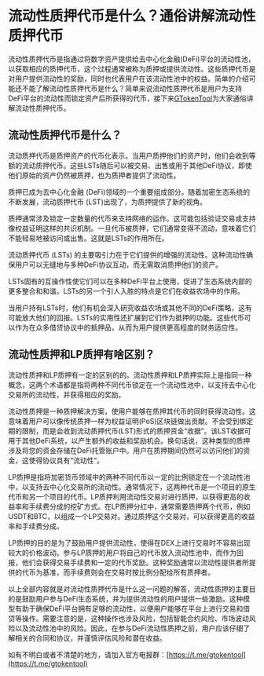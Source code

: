 # 流动性质押代币是什么？通俗讲解流动性质押代币

流动性质押代币是指通过将数字资产提供给去中心化金融(DeFi)平台的流动性池，以获取相应的质押代币，这个过程通常被称为质押或提供流动性。这些质押代币是对用户提供流动性的奖励，同时也代表用户在该流动性池中的权益。简单的介绍可能还不能了解流动性质押代币是什么？简单来说流动性质押代币是用户为支持DeFi平台的流动性而锁定资产后所获得的代币，接下来[GTokenTool](https://www.gtokentool.com)为大家通俗讲解流动性质押代币。

## 流动性质押代币是什么？

流动质押代币是质押资产的代币化表示。当用户质押他们的资产时，他们会收到等额的流动质押代币。这些LSTs随后可以被交易、出售或用于其他DeFi协议，即使他们原始的资产仍然被质押，也为质押者提供了流动性。

质押已成为去中心化金融 (DeFi)领域的一个重要组成部分。随着加密生态系统的不断发展，流动质押代币 (LST)出现了，为质押提供了新的视角。

质押通常涉及锁定一定数量的代币来支持网络的运作。这可能包括验证交易或支持像权益证明这样的共识机制。一旦代币被质押，它们通常变得不流动，意味着它们不能轻易地被访问或出售。这就是LSTs的作用所在。

流动质押代币 (LSTs) 的主要吸引力在于它们提供的增强的流动性。这种流动性确保用户可以无缝地与多种DeFi协议互动，而无需取消质押他们的资产。

LSTs固有的互操作性使它们可以在多种DeFi平台上使用，促进了生态系统内部的更多整合和和谐。LSTs的另一个引人入胜的特点是它们在收益农场中的作用。

当用户持有LSTs时，他们有机会深入研究收益农场或其他不同的DeFi策略，这有可能放大他们的回报。LSTs的实用性还扩展到它们作为抵押的功能。这些代币可以作为在众多借贷协议中的抵押品，从而为用户提供更高程度的财务适应性。

## 流动性质押和LP质押有啥区别？

流动性质押和LP质押有一定的区别的的。流动性质押和LP质押实际上是指同一种概念，这两个术语都是指将两种不同代币锁定在一个流动性池中，以支持去中心化交易所的流动性，并获得相应的奖励。

流动性质押是一种质押解决方案，使用户能够在质押其代币的同时获得流动性。这意味着用户可以像传统质押一样为权益证明(PoS)区块链做出贡献。不会受到绑定期的限制，而是会收到流动质押代币(LST)形式的质押资金“收据”。该LST收据可用于其他DeFi系统，以产生额外的收益和奖励机会。换句话说，这种类型的质押涉及将您的资金存储在DeFi托管账户中。用户在质押期间仍然可以访问他们的资金，这使得协议具有“流动性”。

LP质押是指将加密货币领域中的两种不同代币以一定的比例锁定在一个流动性池中，以支持去中心化交易所的流动性。通常情况下，这两种代币是一个项目的原生代币和另一个项目的代币。LP质押利用流动性交易对进行质押，以获得更高的收益率和手续费分成的挖矿方式。在LP质押分红中，通常需要质押两个代币，例如USDT和BTC，以组成一个LP交易对。通过质押这个交易对，可以获得更高的收益率和手续费分成。

LP质押的目的是为了鼓励用户提供流动性，使得在DEX上进行交易时不容易出现较大的价格波动。参与LP质押的用户将自己的代币放入流动性池中，而作为回报，他们会获得交易手续费和一定的代币奖励。这种奖励通常以流动性提供者所提供的代币为基准，而手续费则会在交易时按比例分配给所有质押者。

以上全部内容就是对流动性质押代币是什么这一问题的解答，流动性质押的主要目的是鼓励用户参与DeFi生态系统，并为提供流动性的用户提供一些激励。这种模型有助于确保DeFi平台拥有足够的流动性，以便用户能够在平台上进行交易和借贷等操作。需要注意的是，这种操作也涉及风险，包括智能合约风险、市场波动风险以及流动性池中的风险。因此，在参与DeFi流动性质押之前，用户应该仔细了解相关的合同和协议，并谨慎评估风险和潜在收益。

如有不明白或者不清楚的地方，请加入官方电报群：[https://t.me/gtokentool](https://t.me/gtokentool)
